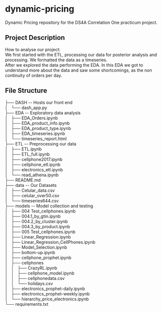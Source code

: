 # dynamic-pricing  
Dynamic Pricing repository for the DS4A Correlation One practicum project.  

## Project Description
How to analyse our project:  
We first started with the ETL, processing our data for posterior analysis and processing. We formatted the data as a timeseries.  
After we explored the data performing the EDA. In this EDA we got to understand more about the data and saw some shortcomings, as the non continuity of orders per day.  

## File Structure
├── DASH -- Hosts our front end  
│   └── dash_app.py  
├── EDA -- Exploratory data analysis  
│   ├── EDA_Orders.ipynb  
│   ├── EDA_product_info.ipynb  
│   ├── EDA_product_type.ipynb  
│   ├── EDA_timeseries.ipynb  
│   └── timeseries_report.html  
├── ETL -- Preprocessing our data  
│   ├── ETL.ipynb  
│   ├── ETL_full.ipynb  
│   ├── cellphone2017.ipynb  
│   ├── cellphone_etl.ipynb  
│   ├── electronics_etl.ipynb  
│   └── read_athena.ipynb  
├── README.md  
├── data -- Our Datasets  
│   ├── Celular_data.csv  
│   ├── celular_over50.csv  
│   └── timeseries644.csv  
├── models  -- Model collection and testing  
│   ├── 004 Test_cellphones.ipynb  
│   ├── 004.1_by_gtin.ipynb  
│   ├── 004.2_by_cluster.ipynb  
│   ├── 004.3_by_product.ipynb  
│   ├── 005 Test_cellphones.ipynb  
│   ├── Linear_Regression.ipynb  
│   ├── Linear_Regression_CellPhones.ipynb  
│   ├── Model_Selection.ipynb  
│   ├── bottom-up.ipynb  
│   ├── cellphone_prophet.ipynb  
│   ├── cellphones  
│   │   ├── CrazyRL.ipynb  
│   │   ├── cellphone_model.ipynb  
│   │   ├── cellphonedata.csv  
│   │   └── holidays.csv  
│   ├── electronics_prophet-daily.ipynb  
│   ├── electronics_prophet-weekly.ipynb  
│   └── hierarchy_price_electronics.ipynb  
└── requirements.txt  